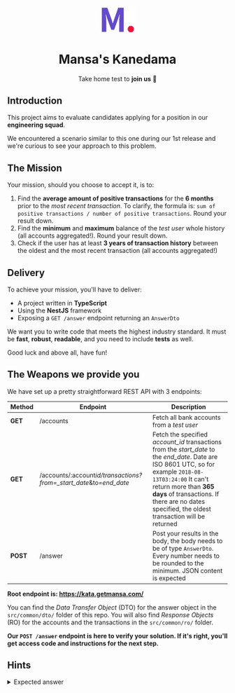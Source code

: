 <p align="center"><a href="https://github.com/MansaGroup/kanedama" target="blank"><img src="../.github/assets/logo.png" width="80" alt="Mansa's Logo" /></a></p>
<h1 align="center">Mansa's Kanedama</h1>
<p align="center">Take home test to <b>join us</b> 💜</p>

## Introduction

This project aims to evaluate candidates applying for a position in our
**engineering squad**.

We encountered a scenario similar to this one during our 1st release and
we're curious to see your approach to this problem.

## The Mission

Your mission, should you choose to accept it, is to:

1. Find the **average amount of positive transactions** for the **6 months**
   prior to the _most recent transaction_. To clarify, the formula is:
   `sum of positive transactions / number of positive transactions`.
   Round your result down.
2. Find the **minimum** and **maximum** balance of the _test user_
   whole history (all accounts aggregated!). Round your result down.
3. Check if the user has at least **3 years of transaction history** between
   the oldest and the most recent transaction (all accounts aggregated!)

## Delivery

To achieve your mission, you'll have to deliver:

- A project written in **TypeScript**
- Using the **NestJS** framework
- Exposing a `GET /answer` endpoint returning an `AnswerDto`

We want you to write code that meets the highest industry standard. It must be
**fast**, **robust**, **readable**, and you need to include **tests** as well.

Good luck and above all, have fun!

## The Weapons we provide you

We have set up a pretty straightforward REST API with 3 endpoints:

| Method   | Endpoint                                                            | Description                                                                                                                                                                                                                                                                         |
| -------- | ------------------------------------------------------------------- | ----------------------------------------------------------------------------------------------------------------------------------------------------------------------------------------------------------------------------------------------------------------------------------- |
| **GET**  | /accounts                                                           | Fetch all bank accounts from a _test user_                                                                                                                                                                                                                                          |
| **GET**  | /accounts/:account*id/transactions?from=\_start_date*&to=_end_date_ | Fetch the specified _account_id_ transactions from the _start_date_ to the _end_date_. Date are ISO 8601 UTC, so for example `2018-08-13T03:24:00` It can't return more than **365 days** of transactions. If there are no dates specified, the oldest transaction will be returned |
| **POST** | /answer                                                             | Post your results in the body, the body needs to be of type `AnswerDto`. Every number needs to be rounded to the minimum. JSON content is expected                                                                                                                                  |

**Root endpoint is: https://kata.getmansa.com/**

You can find the _Data Transfer Object_ (DTO) for the answer object in the `src/common/dto/` folder of this repo. You will also find _Response Objects_ (RO) for the accounts and the transactions in the `src/common/ro/` folder.

**Our `POST /answer` endpoint is here to verify your solution. If it's right, you'll get access code and instructions for the next step.**

## Hints

<details>
<summary>Expected answer</summary>

Here's the expected answer:

```json
{
  "6_month_average_income": 407,
  "3_years_activity": true,
  "max_balance": 19540,
  "min_balance": -4285
}
```

Here the corresponding cURL command:

```bash
curl -XPOST https://kata.getmansa.com/answer \
	-H 'Content-Type: application/json' \
	--data-binary @- << EOF
{
	"6_month_average_income": 407,
	"3_years_activity": true,
	"max_balance": 19540,
	"min_balance": -4285
}
EOF
```

</details>

